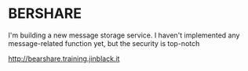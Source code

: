 # BERSHARE

I'm building a new message storage service. I haven't implemented any message-related function yet, but the security is top-notch

http://bearshare.training.jinblack.it